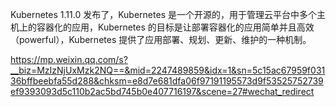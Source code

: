 Kubernetes 1.11.0 发布了，Kubernetes 是一个开源的，用于管理云平台中多个主机上的容器化的应用，Kubernetes 的目标是让部署容器化的应用简单并且高效（powerful），Kubernetes 提供了应用部署、规划、更新、维护的一种机制。

https://mp.weixin.qq.com/s?__biz=MzIzNjUxMzk2NQ==&mid=2247489859&idx=1&sn=5c15ac67959f03136bffbeebfa55d288&chksm=e8d7e681dfa06f97191195573d9f53525752739ef9393093d5c110b2ac5bd745b0e407716197&scene=27#wechat_redirect




